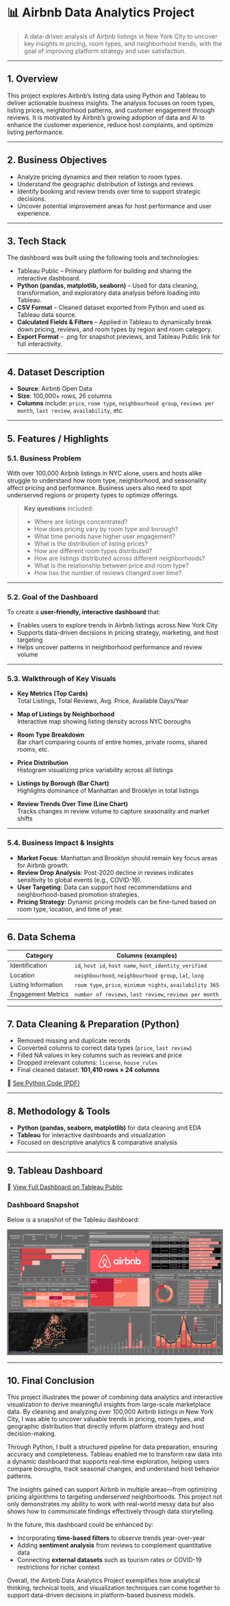 # 📊 Airbnb Data Analytics Project

> A data-driven analysis of Airbnb listings in New York City to uncover key insights in pricing, room types, and neighborhood trends, with the goal of improving platform strategy and user satisfaction.

---

## 1. Overview

This project explores Airbnb’s listing data using Python and Tableau to deliver actionable business insights. The analysis focuses on room types, listing prices, neighborhood patterns, and customer engagement through reviews. It is motivated by Airbnb’s growing adoption of data and AI to enhance the customer experience, reduce host complaints, and optimize listing performance.

---

## 2. Business Objectives

- Analyze pricing dynamics and their relation to room types.
- Understand the geographic distribution of listings and reviews.
- Identify booking and review trends over time to support strategic decisions.
- Uncover potential improvement areas for host performance and user experience.

---

## 3. Tech Stack

The dashboard was built using the following tools and technologies:

- Tableau Public – Primary platform for building and sharing the interactive dashboard.
- **Python (pandas, matplotlib, seaborn)** – Used for data cleaning, transformation, and exploratory data analysis before loading into Tableau.
- **CSV Format** – Cleaned dataset exported from Python and used as Tableau data source.
- **Calculated Fields & Filters** – Applied in Tableau to dynamically break down pricing, reviews, and room types by region and room category.
- **Export Format** – .png for snapshot previews, and Tableau Public link for full interactivity.

---

## 4. Dataset Description

- **Source**: Airbnb Open Data  
- **Size**: 100,000+ rows, 26 columns  
- **Columns** include: `price`, `room type`, `neighbourhood group`, `reviews per month`, `last review`, `availability`, etc.

---

## 5. Features / Highlights

### 5.1. Business Problem

With over 100,000 Airbnb listings in NYC alone, users and hosts alike struggle to understand how room type, neighborhood, and seasonality affect pricing and performance. Business users also need to spot underserved regions or property types to optimize offerings.

> **Key questions** included:  
> - Where are listings concentrated?  
> - How does pricing vary by room type and borough?  
> - What time periods have higher user engagement?
> - What is the distribution of listing prices?
> - How are different room types distributed?
> - How are listings distributed across different neighborhoods?
> - What is the relationship between price and room type?
> - How has the number of reviews changed over time?

---

### 5.2. Goal of the Dashboard

To create a **user-friendly, interactive dashboard** that:

- Enables users to explore trends in Airbnb listings across New York City
- Supports data-driven decisions in pricing strategy, marketing, and host targeting
- Helps uncover patterns in neighborhood performance and review volume

---

### 5.3. Walkthrough of Key Visuals

- **Key Metrics (Top Cards)**  
  Total Listings, Total Reviews, Avg. Price, Available Days/Year

- **Map of Listings by Neighborhood**  
  Interactive map showing listing density across NYC boroughs

- **Room Type Breakdown**  
  Bar chart comparing counts of entire homes, private rooms, shared rooms, etc.

- **Price Distribution**  
  Histogram visualizing price variability across all listings

- **Listings by Borough (Bar Chart)**  
  Highlights dominance of Manhattan and Brooklyn in total listings

- **Review Trends Over Time (Line Chart)**  
  Tracks changes in review volume to capture seasonality and market shifts

---

### 5.4. Business Impact & Insights

- **Market Focus**: Manhattan and Brooklyn should remain key focus areas for Airbnb growth.
- **Review Drop Analysis**: Post-2020 decline in reviews indicates sensitivity to global events (e.g., COVID-19).
- **User Targeting**: Data can support host recommendations and neighborhood-based promotion strategies.
- **Pricing Strategy**: Dynamic pricing models can be fine-tuned based on room type, location, and time of year.

---

## 6. Data Schema

| Category              | Columns (examples)                                  |
|----------------------|------------------------------------------------------|
| Identification        | `id`, `host id`, `host name`, `host_identity_verified` |
| Location              | `neighbourhood`, `neighbourhood group`, `lat`, `long` |
| Listing Information   | `room type`, `price`, `minimum nights`, `availability 365` |
| Engagement Metrics    | `number of reviews`, `last review`, `reviews per month` |

---

## 7. Data Cleaning & Preparation (Python)

- Removed missing and duplicate records  
- Converted columns to correct data types (`price`, `last review`)  
- Filled NA values in key columns such as reviews and price  
- Dropped irrelevant columns: `license`, `house_rules`  
- Final cleaned dataset: **101,410 rows × 24 columns**  

📄 [See Python Code (PDF)](https://drive.google.com/file/d/1K_wCub1eE6EHkVIU7qjzTXVN8TXEfmFG/view?usp=sharing)

---

## 8. Methodology & Tools

- **Python (pandas, seaborn, matplotlib)** for data cleaning and EDA  
- **Tableau** for interactive dashboards and visualization  
- Focused on descriptive analytics & comparative analysis

---

## 9. Tableau Dashboard

🔗 [View Full Dashboard on Tableau Public](https://public.tableau.com/views/AirBnBProject_17531229773270/Dashboard1?:language=en-US&:sid=&:redirect=auth&:display_count=n&:origin=viz_share_link)

### Dashboard Snapshot

Below is a snapshot of the Tableau dashboard:

![Airbnb Tableau Dashboard](https://raw.githubusercontent.com/annievu22/AirBnB_Project/main/AirBnB%20Project%20-%20Tableau%20Snapshot.png)

---

## 10. Final Conclusion

This project illustrates the power of combining data analytics and interactive visualization to derive meaningful insights from large-scale marketplace data. By cleaning and analyzing over 100,000 Airbnb listings in New York City, I was able to uncover valuable trends in pricing, room types, and geographic distribution that directly inform platform strategy and host decision-making.

Through Python, I built a structured pipeline for data preparation, ensuring accuracy and completeness. Tableau enabled me to transform raw data into a dynamic dashboard that supports real-time exploration, helping users compare boroughs, track seasonal changes, and understand host behavior patterns.

The insights gained can support Airbnb in multiple areas—from optimizing pricing algorithms to targeting underserved neighborhoods. This project not only demonstrates my ability to work with real-world messy data but also shows how to communicate findings effectively through data storytelling.

In the future, this dashboard could be enhanced by:
- Incorporating **time-based filters** to observe trends year-over-year
- Adding **sentiment analysis** from reviews to complement quantitative data
- Connecting **external datasets** such as tourism rates or COVID-19 restrictions for richer context

Overall, the Airbnb Data Analytics Project exemplifies how analytical thinking, technical tools, and visualization techniques can come together to support data-driven decisions in platform-based business models.

